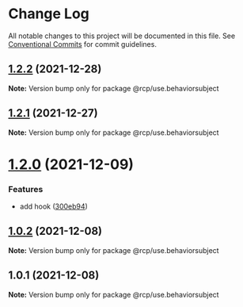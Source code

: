 # Change Log

All notable changes to this project will be documented in this file.
See [Conventional Commits](https://conventionalcommits.org) for commit guidelines.

<a name="1.2.2"></a>

## [1.2.2](https://github.com/imcuttle/rcp/compare/@rcp/use.behaviorsubject@1.2.1...@rcp/use.behaviorsubject@1.2.2) (2021-12-28)

**Note:** Version bump only for package @rcp/use.behaviorsubject

<a name="1.2.1"></a>

## [1.2.1](https://github.com/imcuttle/rcp/compare/@rcp/use.behaviorsubject@1.2.0...@rcp/use.behaviorsubject@1.2.1) (2021-12-27)

**Note:** Version bump only for package @rcp/use.behaviorsubject

<a name="1.2.0"></a>

# [1.2.0](https://github.com/imcuttle/rcp/compare/@rcp/use.behaviorsubject@1.0.2...@rcp/use.behaviorsubject@1.2.0) (2021-12-09)

### Features

- add hook ([300eb94](https://github.com/imcuttle/rcp/commit/300eb94))

<a name="1.0.2"></a>

## [1.0.2](https://github.com/imcuttle/rcp/compare/@rcp/use.behaviorsubject@1.0.1...@rcp/use.behaviorsubject@1.0.2) (2021-12-08)

**Note:** Version bump only for package @rcp/use.behaviorsubject

<a name="1.0.1"></a>

## 1.0.1 (2021-12-08)

**Note:** Version bump only for package @rcp/use.behaviorsubject
